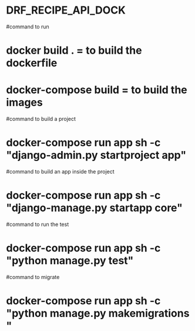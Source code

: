 # DRF_RECIPE_API_DOCK
#command to run

# docker build . = to build the dockerfile
# docker-compose build = to build the images

#command to build a project
# docker-compose run app sh -c "django-admin.py startproject app"

#command to build an app inside the project
# docker-compose run app sh -c "django-manage.py startapp core"

#command to run the test
# docker-compose run app sh -c "python manage.py test"

#command to migrate
# docker-compose run app sh -c "python manage.py makemigrations <app>" 


